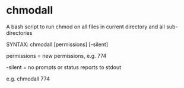 # chmodall
A bash script to run chmod on all files in current directory and all sub-directories

SYNTAX: chmodall [permissions] [-silent]

permissions = new permissions, e.g. 774

-silent = no prompts or status reports to stdout

e.g.
chmodall 774

